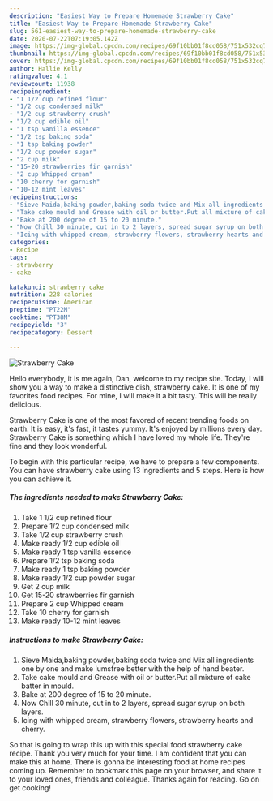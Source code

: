 ```yaml
---
description: "Easiest Way to Prepare Homemade Strawberry Cake"
title: "Easiest Way to Prepare Homemade Strawberry Cake"
slug: 561-easiest-way-to-prepare-homemade-strawberry-cake
date: 2020-07-22T07:19:05.142Z
image: https://img-global.cpcdn.com/recipes/69f10bb01f8cd058/751x532cq70/strawberry-cake-recipe-main-photo.jpg
thumbnail: https://img-global.cpcdn.com/recipes/69f10bb01f8cd058/751x532cq70/strawberry-cake-recipe-main-photo.jpg
cover: https://img-global.cpcdn.com/recipes/69f10bb01f8cd058/751x532cq70/strawberry-cake-recipe-main-photo.jpg
author: Hallie Kelly
ratingvalue: 4.1
reviewcount: 11938
recipeingredient:
- "1 1/2 cup refined flour"
- "1/2 cup condensed milk"
- "1/2 cup strawberry crush"
- "1/2 cup edible oil"
- "1 tsp vanilla essence"
- "1/2 tsp baking soda"
- "1 tsp baking powder"
- "1/2 cup powder sugar"
- "2 cup milk"
- "15-20 strawberries fir garnish"
- "2 cup Whipped cream"
- "10 cherry for garnish"
- "10-12 mint leaves"
recipeinstructions:
- "Sieve Maida,baking powder,baking soda twice and Mix all ingredients one by one and make lumsfree better with the help of hand beater."
- "Take cake mould and Grease with oil or butter.Put all mixture of cake batter in mould."
- "Bake at 200 degree of 15 to 20 minute."
- "Now Chill 30 minute, cut in to 2 layers, spread sugar syrup on both layers."
- "Icing with whipped cream, strawberry flowers, strawberry hearts and cherry."
categories:
- Recipe
tags:
- strawberry
- cake

katakunci: strawberry cake 
nutrition: 228 calories
recipecuisine: American
preptime: "PT22M"
cooktime: "PT38M"
recipeyield: "3"
recipecategory: Dessert

---
```



![Strawberry Cake](https://img-global.cpcdn.com/recipes/69f10bb01f8cd058/751x532cq70/strawberry-cake-recipe-main-photo.jpg)

Hello everybody, it is me again, Dan, welcome to my recipe site. Today, I will show you a way to make a distinctive dish, strawberry cake. It is one of my favorites food recipes. For mine, I will make it a bit tasty. This will be really delicious.

Strawberry Cake is one of the most favored of recent trending foods on earth. It is easy, it's fast, it tastes yummy. It's enjoyed by millions every day. Strawberry Cake is something which I have loved my whole life. They're fine and they look wonderful.




To begin with this particular recipe, we have to prepare a few components. You can have strawberry cake using 13 ingredients and 5 steps. Here is how you can achieve it.

<!--inarticleads1-->

##### The ingredients needed to make Strawberry Cake:

1. Take 1 1/2 cup refined flour
1. Prepare 1/2 cup condensed milk
1. Take 1/2 cup strawberry crush
1. Make ready 1/2 cup edible oil
1. Make ready 1 tsp vanilla essence
1. Prepare 1/2 tsp baking soda
1. Make ready 1 tsp baking powder
1. Make ready 1/2 cup powder sugar
1. Get 2 cup milk
1. Get 15-20 strawberries fir garnish
1. Prepare 2 cup Whipped cream
1. Take 10 cherry for garnish
1. Make ready 10-12 mint leaves




<!--inarticleads2-->

##### Instructions to make Strawberry Cake:

1. Sieve Maida,baking powder,baking soda twice and Mix all ingredients one by one and make lumsfree better with the help of hand beater.
1. Take cake mould and Grease with oil or butter.Put all mixture of cake batter in mould.
1. Bake at 200 degree of 15 to 20 minute.
1. Now Chill 30 minute, cut in to 2 layers, spread sugar syrup on both layers.
1. Icing with whipped cream, strawberry flowers, strawberry hearts and cherry.




So that is going to wrap this up with this special food strawberry cake recipe. Thank you very much for your time. I am confident that you can make this at home. There is gonna be interesting food at home recipes coming up. Remember to bookmark this page on your browser, and share it to your loved ones, friends and colleague. Thanks again for reading. Go on get cooking!

